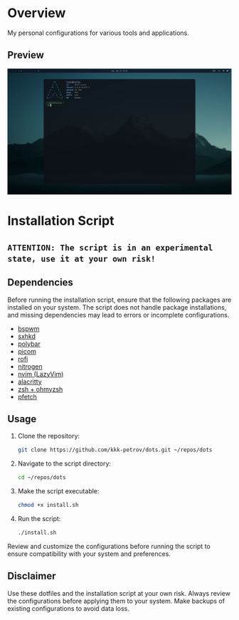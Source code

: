 # Overview

My personal configurations for various tools and applications.

## Preview
![preview](./preview.png)

# Installation Script

## ```ATTENTION: The script is in an experimental state, use it at your own risk!```

## Dependencies

Before running the installation script, ensure that the following packages are installed on your system.
The script does not handle package installations, and missing dependencies may lead to errors or incomplete configurations.

- [bspwm](https://github.com/baskerville/bspwm)
- [sxhkd](https://github.com/baskerville/sxhkd)
- [polybar](https://github.com/polybar/polybar)
- [picom](https://github.com/yshui/picom)
- [rofi](https://github.com/davatorium/rofi)
- [nitrogen](https://github.com/l3ib/nitrogen)
- [nvim (LazyVim)](https://github.com/LazyVim/LazyVim)
- [alacritty](https://github.com/alacritty/alacritty)
- [zsh + ohmyzsh](https://github.com/ohmyzsh/ohmyzsh/)
- [pfetch](https://github.com/dylanaraps/pfetch)

## Usage
1. Clone the repository:
   ```bash
   git clone https://github.com/kkk-petrov/dots.git ~/repos/dots
   ```
2. Navigate to the script directory:
   ```bash
   cd ~/repos/dots
   ```
3. Make the script executable:
   ```bash
   chmod +x install.sh
   ```
4. Run the script:
   ```bash
   ./install.sh
   ```

Review and customize the configurations before running the script to ensure compatibility with your system and preferences.

## Disclaimer
Use these dotfiles and the installation script at your own risk.
Always review the configurations before applying them to your system. Make backups of existing configurations to avoid data loss.
